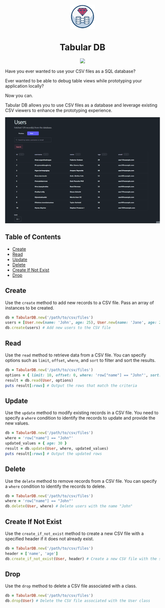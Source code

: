 <p align="center">
<img src="./logo.svg" width="80px" height="80px"/>
</p>
<h1 align="center">Tabular DB</h1>
<p align="center">
<img src="https://github.com/devcarlosmolero/tabular-db/actions/workflows/rspec.yml/badge.svg"/>
</p>

Have you ever wanted to use your CSV files as a SQL database?

Ever wanted to be able to debug table views while prototyping your application locally?

Now you can.

Tabular DB allows you to use CSV files as a database and leverage existing CSV viewers to enhance the prototyping experience.

![](/gif.gif)

## Table of Contents

- [Create](#create)
- [Read](#read)
- [Update](#update)
- [Delete](#delete)
- [Create If Not Exist](#create-if-not-exist)
- [Drop](#drop)

## Create

Use the `create` method to add new records to a CSV file. Pass an array of instances to be created.

```ruby
db = TabularDB.new('/path/to/csv/files')
users = [User.new(name: 'John', age: 25), User.new(name: 'Jane', age: 28)]
db.create(users) # Add new users to the CSV file
```

## Read

Use the `read` method to retrieve data from a CSV file. You can specify options such as `limit`, `offset`, `where`, and `sort` to filter and sort the results.

```ruby
db = TabularDB.new('/path/to/csv/files')
options = { limit: 10, offset: 0, where: 'row["name"] == "John"', sort: 'row["age"]' }
result = db.read(User, options)
puts result[:rows] # Output the rows that match the criteria
```

## Update

Use the `update` method to modify existing records in a CSV file. You need to specify a `where` condition to identify the records to update and provide the new values.

```ruby
db = TabularDB.new('/path/to/csv/files')
where = 'row["name"] == "John"'
updated_values = { age: 30 }
result = db.update(User, where, updated_values)
puts result[:rows] # Output the updated rows
```

## Delete

Use the `delete` method to remove records from a CSV file. You can specify a `where` condition to identify the records to delete.

```ruby
db = TabularDB.new('/path/to/csv/files')
where = 'row["name"] == "John"'
db.delete(User, where) # Delete users with the name "John"
```

## Create If Not Exist

Use the `create_if_not_exist` method to create a new CSV file with a specified header if it does not already exist.

```ruby
db = TabularDB.new('/path/to/csv/files')
header = ['name', 'age']
db.create_if_not_exist(User, header) # Create a new CSV file with the specified header if it doesn't exist
```

## Drop

Use the `drop` method to delete a CSV file associated with a class.

```ruby
db = TabularDB.new('/path/to/csv/files')
db.drop(User) # Delete the CSV file associated with the User class
```
